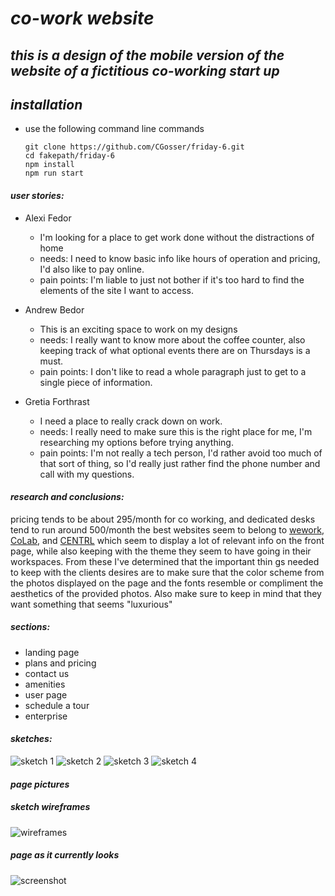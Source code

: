 # _co-work website_

## _this is a design of the mobile version of the website of a fictitious co-working start up_

## _installation_
* use the following command line commands
  ```
  git clone https://github.com/CGosser/friday-6.git
  cd fakepath/friday-6
  npm install
  npm run start
  ```

#### _user stories:_
* Alexi Fedor
  * I'm looking for a place to get work done without the distractions of home
  * needs: I need to know basic info like hours of operation and pricing, I'd also like to pay online.
  * pain points: I'm liable to just not bother if it's too hard to find the elements of the site I want to access.

* Andrew Bedor
  * This is an exciting space to work on my designs
  * needs: I really want to know more about the coffee counter, also keeping track of what optional events there are on Thursdays is a must.
  * pain points: I don't like to read a whole paragraph just to get to a single piece of information.

* Gretia Forthrast
  * I need a place to really crack down on work.
  * needs: I really need to make sure this is the right place for me, I'm researching my options before trying anything.
  * pain points: I'm not really a tech person, I'd rather avoid too much of that sort of thing, so I'd really just rather find the phone number and call with my questions.

#### _research and conclusions:_
 pricing tends to be about 295/month for co working, and dedicated desks tend
 to run around 500/month
 the best websites seem to belong to [wework]( https://www.wework.com/l/portland--OR?utm_campaign=1412043062&utm_term=57408665722&utm_content=273341533136&utm_source=ads-google&utm_medium=cpc&gclid=EAIaIQobChMI4c3novO63QIVUWB-Ch2Iewh_EAAYASAAEgKmmvD_BwE&gclsrc=aw.ds), [CoLab](https://colab.one/?gclid=EAIaIQobChMI1ZXpnPC63QIVBdVkCh3-jA9kEAAYASAAEgK0kfD_BwE), and [CENTRL](https://centrloffice.com/) which seem to display a lot of relevant info on the front page, while also keeping with the theme they seem to have going in their workspaces.  From these I've determined that the important thin gs needed to keep with the clients desires are to make sure that the color scheme from the photos displayed on the page and the fonts resemble or compliment the aesthetics of the provided photos. Also make sure to keep in mind that they want something that seems "luxurious"

##### _sections:_
* landing page
* plans and pricing
* contact us
* amenities
* user page
* schedule a tour
* enterprise

#### _sketches:_
![sketch 1](readmeimg/unnamed.jpg)
![sketch 2](readmeimg/unnamed-1.jpg)
![sketch 3](readmeimg/unnamed-2.jpg)
![sketch 4](readmeimg/unnamed-3.jpg)


#### _page pictures_
##### sketch wireframes
![wireframes](readmeimg/wireframe.png)

##### page as it currently looks

![screenshot](readmeimg/screenshot.png)
